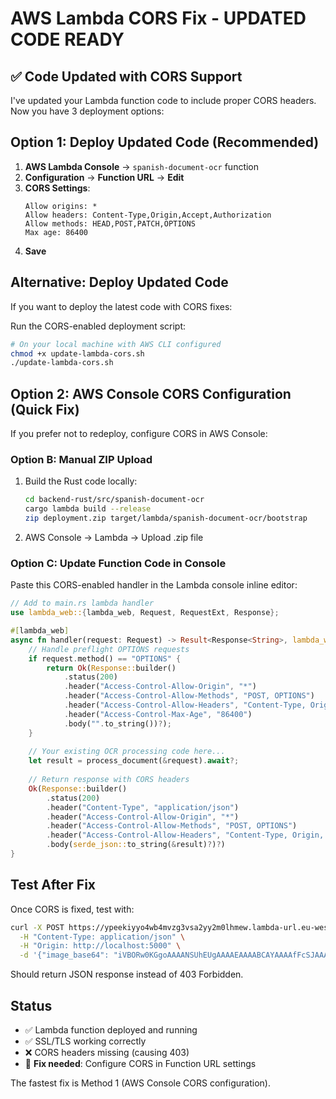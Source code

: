 
# AWS Lambda CORS Fix - UPDATED CODE READY

## ✅ Code Updated with CORS Support

I've updated your Lambda function code to include proper CORS headers. Now you have 3 deployment options:

## Option 1: Deploy Updated Code (Recommended)

1. **AWS Lambda Console** → `spanish-document-ocr` function
2. **Configuration** → **Function URL** → **Edit**
3. **CORS Settings**:
   ```
   Allow origins: *
   Allow headers: Content-Type,Origin,Accept,Authorization
   Allow methods: HEAD,POST,PATCH,OPTIONS
   Max age: 86400
   ```
4. **Save**

## Alternative: Deploy Updated Code

If you want to deploy the latest code with CORS fixes:

Run the CORS-enabled deployment script:
```bash
# On your local machine with AWS CLI configured
chmod +x update-lambda-cors.sh
./update-lambda-cors.sh
```

## Option 2: AWS Console CORS Configuration (Quick Fix)

If you prefer not to redeploy, configure CORS in AWS Console:

### Option B: Manual ZIP Upload
1. Build the Rust code locally:
   ```bash
   cd backend-rust/src/spanish-document-ocr
   cargo lambda build --release
   zip deployment.zip target/lambda/spanish-document-ocr/bootstrap
   ```
2. AWS Console → Lambda → Upload .zip file

### Option C: Update Function Code in Console
Paste this CORS-enabled handler in the Lambda console inline editor:

```rust
// Add to main.rs lambda handler
use lambda_web::{lambda_web, Request, RequestExt, Response};

#[lambda_web]
async fn handler(request: Request) -> Result<Response<String>, lambda_web::Error> {
    // Handle preflight OPTIONS requests
    if request.method() == "OPTIONS" {
        return Ok(Response::builder()
            .status(200)
            .header("Access-Control-Allow-Origin", "*")
            .header("Access-Control-Allow-Methods", "POST, OPTIONS")
            .header("Access-Control-Allow-Headers", "Content-Type, Origin, Accept")
            .header("Access-Control-Max-Age", "86400")
            .body("".to_string())?);
    }
    
    // Your existing OCR processing code here...
    let result = process_document(&request).await?;
    
    // Return response with CORS headers
    Ok(Response::builder()
        .status(200)
        .header("Content-Type", "application/json")
        .header("Access-Control-Allow-Origin", "*")
        .header("Access-Control-Allow-Methods", "POST, OPTIONS")
        .header("Access-Control-Allow-Headers", "Content-Type, Origin, Accept")
        .body(serde_json::to_string(&result)?)?)
}
```

## Test After Fix

Once CORS is fixed, test with:
```bash
curl -X POST https://ypeekiyyo4wb4mvzg3vsa2yy2m0lhmew.lambda-url.eu-west-3.on.aws/ \
  -H "Content-Type: application/json" \
  -H "Origin: http://localhost:5000" \
  -d '{"image_base64": "iVBORw0KGgoAAAANSUhEUgAAAAEAAAABCAYAAAAfFcSJAAAADUlEQVR42mP8/5+hHgAHggJ/PchI7wAAAABJRU5ErkJggg==", "document_type": "DNI", "side": "front"}'
```

Should return JSON response instead of 403 Forbidden.

## Status
- ✅ Lambda function deployed and running
- ✅ SSL/TLS working correctly  
- ❌ CORS headers missing (causing 403)
- 🔧 **Fix needed**: Configure CORS in Function URL settings

The fastest fix is Method 1 (AWS Console CORS configuration).
```
